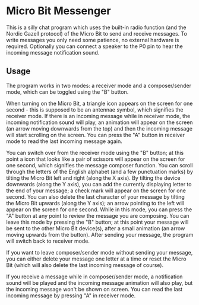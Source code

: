 # Micro Bit Messenger
This is a silly chat program which uses the built-in radio function (and the Nordic Gazell protocol) of the Micro Bit to send and receive messages. To write messages you only need some patience, no external hardware is required. Optionally you can connect a speaker to the P0 pin to hear the incoming message notification sound.

## Usage
The program works in two modes: a receiver mode and a composer/sender mode, which can be toggled using the "B" button.

When turning on the Micro Bit, a triangle icon appears on the screen for one second - this is supposed to be an antennae symbol, which signifies the receiver mode. If there is an incoming message while in receiver mode, the incoming notification sound will play, an animation will appear on the screen (an arrow moving downwards from the top) and then the incoming message will start scrolling on the screen. You can press the "A" button in receiver mode to read the last incoming message again.

You can switch over from the receiver mode using the "B" button; at this point a icon that looks like a pair of scissors will appear on the screen for one second, which signifies the message composer function. You can scroll through the letters of the English alphabet (and a few punctuation marks) by tilting the Micro Bit left and right (along the X axis). By tilting the device downwards (along the Y axis), you can add the currently displaying letter to the end of your message; a check mark will appear on the screen for one second. You can also delete the last character of your message by tilting the Micro Bit upwards (along the Y axis); an arrow pointing to the left will appear on the screen for one second. While in this mode, you can press the "A" button at any point to review the message you are composing. You can leave this mode by pressing the "B" button; at this point your message will be sent to the other Micro Bit device(s), after a small animation (an arrow moving upwards from the button). After sending your message, the program will switch back to receiver mode.

If you want to leave composer/sender mode without sending your message, you can either delete your message one letter at a time or reset the Micro Bit (which will also delete the last incoming message of course).

If you receive a message while in composer/sender mode, a notification sound will be played and the incoming message animation will also play, but the incoming message won't be shown on screen. You can read the last incoming message by pressing "A" in receiver mode.
